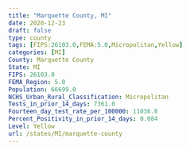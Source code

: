 ```yaml
---
title: "Marquette County, MI"
date: 2020-12-23
draft: false
type: county
tags: [FIPS:26103.0,FEMA:5.0,Micropolitan,Yellow]
categories: [MI]
County: Marquette County
State: MI
FIPS: 26103.0
FEMA_Region: 5.0
Population: 66699.0
NCHS_Urban_Rural_Classification: Micropolitan
Tests_in_prior_14_days: 7361.0
Fourteen_day_test_rate_per_100000: 11036.0
Percent_Positivity_in_prior_14_days: 0.084
Level: Yellow
url: /states/MI/marquette-county
---
```



